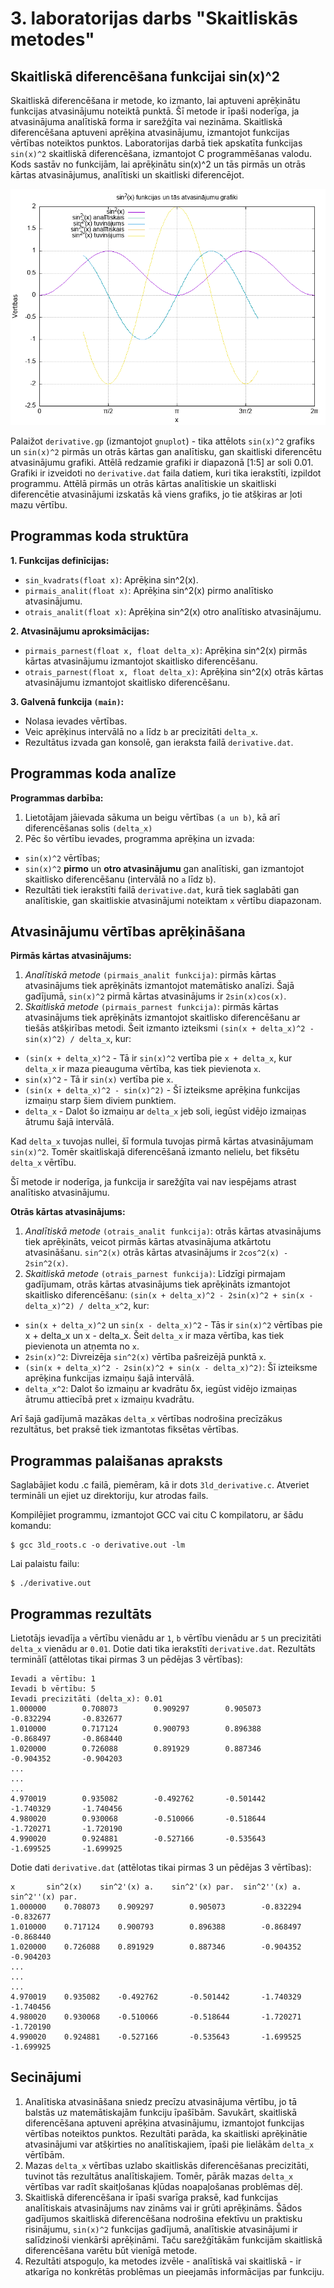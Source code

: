 # 3. laboratorijas darbs "Skaitliskās metodes"
## Skaitliskā diferencēšana funkcijai sin(x)^2
Skaitliskā diferencēšana ir metode, ko izmanto, lai aptuveni aprēķinātu funkcijas atvasinājumu noteiktā punktā. Šī metode ir īpaši noderīga, ja atvasinājuma analītiskā forma ir sarežģīta vai nezināma. Skaitliskā diferencēšana aptuveni aprēķina atvasinājumu, izmantojot funkcijas vērtības noteiktos punktos. Laboratorijas darbā tiek apskatīta funkcijas `sin(x)^2` skaitliskā diferencēšana, izmantojot C programmēšanas valodu. Kods sastāv no funkcijām, lai aprēķinātu sin(x)^2 un tās pirmās un otrās kārtas atvasinājumus, analītiski un skaitliski diferencējot.

![Rezultāts](derivative.png)

Palaižot `derivative.gp` (izmantojot `gnuplot`) - tika attēlots `sin(x)^2` grafiks un `sin(x)^2` pirmās un otrās kārtas gan analītisku, gan skaitliski diferencētu atvasinājumu grafiki. Attēlā redzamie grafiki ir diapazonā [1:5] ar soli 0.01. Grafiki ir izveidoti no `derivative.dat` faila datiem, kuri tika ierakstīti, izpildot programmu. Attēlā pirmās un otrās kārtas analītiskie un skaitliski diferencētie atvasinājumi izskatās kā viens grafiks, jo tie atšķiras ar ļoti mazu vērtību.

## Programmas koda struktūra
**1. Funkcijas definīcijas:**
- `sin_kvadrats(float x)`: Aprēķina sin^2(x).
- `pirmais_analit(float x)`: Aprēķina sin^2(x) pirmo analītisko atvasinājumu.
- `otrais_analit(float x)`: Aprēķina sin^2(x) otro analītisko atvasinājumu.

**2. Atvasinājumu aproksimācijas:**
- `pirmais_parnest(float x, float delta_x)`: Aprēķina sin^2(x) pirmās kārtas atvasinājumu izmantojot skaitlisko diferencēšanu.
- `otrais_parnest(float x, float delta_x)`: Aprēķina sin^2(x) otrās kārtas atvasinājumu izmantojot skaitlisko diferencēšanu.

**3. Galvenā funkcija `(main)`:**
- Nolasa ievades vērtības.
- Veic aprēķinus intervālā no `a` līdz `b` ar precizitāti `delta_x`.
- Rezultātus izvada gan konsolē, gan ieraksta failā `derivative.dat`.

## Programmas koda analīze

**Programmas darbība:**

1. Lietotājam jāievada sākuma un beigu vērtības `(a un b)`, kā arī diferencēšanas solis `(delta_x)`
2. Pēc šo vērtību ievades, programma aprēķina un izvada:
- `sin(x)^2` vērtības;
- `sin(x)^2` **pirmo** un **otro atvasinājumu** gan analītiski, gan izmantojot skaitlisko diferencēšanu (intervālā no `a` līdz `b`).
- Rezultāti tiek ierakstīti failā `derivative.dat`, kurā tiek saglabāti gan analītiskie, gan skaitliskie atvasinājumi noteiktam `x` vērtību diapazonam.
  
## Atvasinājumu vērtības aprēķināšana

**Pirmās kārtas atvasinājums:**

1. _Analītiskā metode_ `(pirmais_analit funkcija)`: pirmās kārtas atvasinājums tiek aprēķināts izmantojot matemātisko analīzi. Šajā gadījumā, `sin(x)^2` pirmā kārtas atvasinājums ir `2sin(x)cos(x)`.
2. _Skaitliskā metode_ `(pirmais_parnest funkcija)`: pirmās kārtas atvasinājums tiek aprēķināts izmantojot skaitlisko diferencēšanu ar tiešās atšķirības metodi. Šeit izmanto izteiksmi `(sin(x + delta_x)^2 - sin(x)^2) / delta_x`,
kur:

- `(sin(x + delta_x)^2` - Tā ir `sin(x)^2` vertība pie `x + delta_x`, kur `delta_x` ir maza pieauguma vērtība, kas tiek pievienota `x`.
- `sin(x)^2` - Tā ir `sin(x)` vertība pie `x`.
- `(sin(x + delta_x)^2 - sin(x)^2)` - Šī izteiksme aprēķina funkcijas izmaiņu starp šiem diviem punktiem.
- `delta_x` - Dalot šo izmaiņu ar `delta_x` jeb soli, iegūst vidējo izmaiņas ātrumu šajā intervālā.

Kad `delta_x` tuvojas nullei, šī formula tuvojas pirmā kārtas atvasinājumam `sin(x)^2`. Tomēr skaitliskajā diferencēšanā izmanto nelielu, bet fiksētu `delta_x` vērtību.

Šī metode ir noderīga, ja funkcija ir sarežģīta vai nav iespējams atrast analītisko atvasinājumu.

**Otrās kārtas atvasinājums:**

1. _Analītiskā metode_ `(otrais_analit funkcija)`: otrās kārtas atvasinājums tiek aprēķināts, veicot pirmās kārtas atvasinājuma atkārtotu atvasināšanu. `sin^2(x)` otrās kārtas atvasinājums ir `2cos^2(x) - 2sin^2(x)`.
2. _Skaitliskā metode_ `(otrais_parnest funkcija)`: Līdzīgi pirmajam gadījumam, otrās kārtas atvasinājums tiek aprēķināts izmantojot skaitlisko diferencēšanu: `(sin(x + delta_x)^2 - 2sin(x)^2 + sin(x - delta_x)^2) / delta_x^2`,
kur:

- `sin(x + delta_x)^2` un `sin(x - delta_x)^2` - Tās ir `sin(x)^2` vērtības pie x + delta_x un x - delta_x.
Šeit `delta_x` ir maza vērtība, kas tiek pievienota un atņemta no `x`.
- `2sin(x)^2`: Divreizēja `sin^2(x)` vērtība pašreizējā punktā `x`.
- `(sin(x + delta_x)^2 - 2sin(x)^2 + sin(x - delta_x)^2)`: Šī izteiksme aprēķina funkcijas izmaiņu šajā intervālā.
- `delta_x^2`: Dalot šo izmaiņu ar kvadrātu δx, iegūst vidējo izmaiņas ātrumu attiecībā pret `x` izmaiņu kvadrātu.

Arī šajā gadījumā mazākas `delta_x` vērtības nodrošina precīzākus rezultātus, bet praksē tiek izmantotas fiksētas vērtības.

## Programmas palaišanas apraksts

Saglabājiet kodu .c failā, piemēram, kā ir dots `3ld_derivative.c`.
Atveriet termināli un ejiet uz direktoriju, kur atrodas fails.

Kompilējiet programmu, izmantojot GCC vai citu C kompilatoru, ar šādu komandu:
```shell
$ gcc 3ld_roots.c -o derivative.out -lm
```
Lai palaistu failu:
```shell
$ ./derivative.out
```

## Programmas rezultāts

Lietotājs ievadīja `a` vērtību vienādu ar `1`, `b` vērtību vienādu ar `5` un precizitāti `delta_x` vienādu ar `0.01`. Dotie dati tika ierakstīti `derivative.dat`. Rezultāts terminālī (attēlotas tikai pirmas 3 un pēdējas 3 vērtības):
```shell
Ievadi a vērtību: 1
Ievadi b vērtību: 5
Ievadi precizitāti (delta_x): 0.01
1.000000        0.708073        0.909297        0.905073        -0.832294       -0.832677
1.010000        0.717124        0.900793        0.896388        -0.868497       -0.868440
1.020000        0.726088        0.891929        0.887346        -0.904352       -0.904203
...
...
...
4.970019        0.935082        -0.492762       -0.501442       -1.740329       -1.740456
4.980020        0.930068        -0.510066       -0.518644       -1.720271       -1.720190
4.990020        0.924881        -0.527166       -0.535643       -1.699525       -1.699925
```

Dotie dati `derivative.dat` (attēlotas tikai pirmas 3 un pēdējas 3 vērtības):
```shell
x		sin^2(x)	sin^2'(x) a.	sin^2'(x) par.	sin^2''(x) a.	sin^2''(x) par.
1.000000	0.708073	0.909297		0.905073		-0.832294		-0.832677
1.010000	0.717124	0.900793		0.896388		-0.868497		-0.868440
1.020000	0.726088	0.891929		0.887346		-0.904352		-0.904203
...
...
...
4.970019	0.935082	-0.492762		-0.501442		-1.740329		-1.740456
4.980020	0.930068	-0.510066		-0.518644		-1.720271		-1.720190
4.990020	0.924881	-0.527166		-0.535643		-1.699525		-1.699925
```
## Secinājumi

1. Analītiska atvasināšana sniedz precīzu atvasinājuma vērtību, jo tā balstās uz matemātiskajām funkciju īpašībām. Savukārt, skaitliskā diferencēšana aptuveni aprēķina atvasinājumu, izmantojot funkcijas vērtības noteiktos punktos. Rezultāti parāda, ka skaitliski aprēķinātie atvasinājumi var atšķirties no analītiskajiem, īpaši pie lielākām `delta_x` vērtībām.
2. Mazas `delta_x` vērtības uzlabo skaitliskās diferencēšanas precizitāti, tuvinot tās rezultātus analītiskajiem. Tomēr, pārāk mazas `delta_x` vērtības var radīt skaitļošanas kļūdas noapaļošanas problēmas dēļ.
3. Skaitliskā diferencēšana ir īpaši svarīga praksē, kad funkcijas analītiskais atvasinājums nav zināms vai ir grūti aprēķināms. Šādos gadījumos skaitliskā diferencēšana nodrošina efektīvu un praktisku risinājumu, `sin(x)^2` funkcijas gadījumā, analītiskie atvasinājumi ir salīdzinoši vienkārši aprēķināmi. Taču sarežģītākām funkcijām skaitliskā diferencēšana varētu būt vienīgā metode.
4. Rezultāti atspoguļo, ka metodes izvēle - analītiskā vai skaitliskā - ir atkarīga no konkrētās problēmas un pieejamās informācijas par funkciju.
